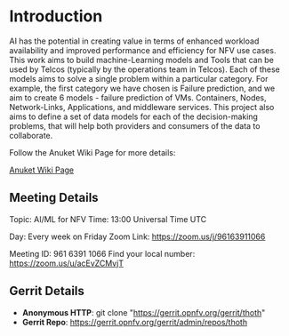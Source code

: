 # Introduction

AI has the potential in creating value in terms of enhanced workload availability and improved performance and efficiency for NFV use cases. This work aims to build machine-Learning models and Tools that can be used by Telcos (typically by the operations team in Telcos). Each of these models aims to solve a single problem within a particular category. For example, the first category we have chosen is Failure prediction, and we aim to create 6 models - failure prediction of VMs. Containers, Nodes,  Network-Links, Applications, and middleware services. This project also aims to define a set of data models for each of the decision-making problems, that will help both providers and consumers of the data to collaborate. 

Follow the Anuket Wiki Page for more details:

[Anuket Wiki Page](https://wiki.anuket.io/display/HOME/Thoth)

## Meeting Details

Topic: AI/ML for NFV
Time: 13:00 Universal Time UTC

Day: Every week on Friday
Zoom Link: https://zoom.us/j/96163911066

Meeting ID: 961 6391 1066
Find your local number: https://zoom.us/u/acEvZCMvjT

## Gerrit Details

- **Anonymous HTTP**: git clone "https://gerrit.opnfv.org/gerrit/thoth"
- **Gerrit Repo**: https://gerrit.opnfv.org/gerrit/admin/repos/thoth